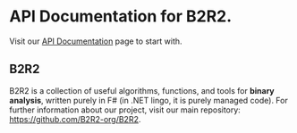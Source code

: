 # API Documentation for **B2R2**.

Visit our [API Documentation](api/index.md) page to start with.

## B2R2

B2R2 is a collection of useful algorithms, functions, and tools for **binary
analysis**, written purely in F# (in .NET lingo, it is purely managed code). For
further information about our project, visit our main repository:
https://github.com/B2R2-org/B2R2.

